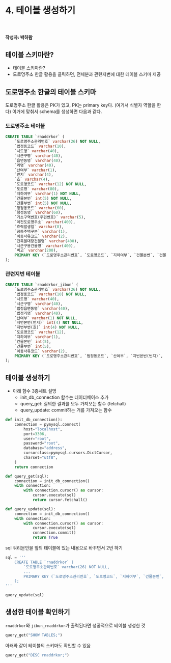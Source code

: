 # 4. 테이블 생성하기

<br>

#### 작성자: 박하람

## 테이블 스키마란?

- 테이블 스키마란?
- 도로명주소 한글 활용을 클릭하면, 전체분과 관련지번에 대한 테이블 스키마 제공

## 도로명주소 한글의 테이블 스키마

도로명주소 한글 활용은 PK가 있고, PK는 primary key다. (여기서 식별자 역할을 한다)
이거에 맞춰서 schema를 생성하면 다음과 같다.

### 도로명주소 테이블

```sql
CREATE TABLE `rnaddrkor` (
    `도로명주소관리번호` varchar(26) NOT NULL,
    `법정동코드` varchar(10),
    `시도명` varchar(40),
    `시군구명` varchar(40),
    `읍면동명` varchar(40),
    `리명` varchar(40),
    `산여부` varchar(1),
    `번지` varchar(4),
    `호` varchar(4),
    `도로명코드` varchar(12) NOT NULL,
    `도로명` varchar(80),
    `지하여부` varchar(1) NOT NULL,
    `건물본번` int(5) NOT NULL,
    `건물부번` int(5) NOT NULL,
    `행정동코드` varchar(60),
    `행정동명` varchar(60),
    `기초구역번호(우편번호)` varchar(5),
    `이전도로명주소` varchar(400),
    `효력발생일` varchar(8),
    `공동주택구분` varchar(1),
    `이동사유코드` varchar(2),
    `건축물대장건물명` varchar(400),
    `시군구용건물명` varchar(400),
    `비고` varchar(200),
    PRIMARY KEY (`도로명주소관리번호`, `도로명코드`, `지하여부`, `건물본번`, `건물부번`)
);
```

### 관련지번 테이블

```sql
CREATE TABLE `rnaddrkor_jibun` (
    `도로명주소관리번호` varchar(26) NOT NULL,
    `법정동코드` varchar(10) NOT NULL,
    `시도명` varchar(40),
    `시군구명` varchar(40),
    `법정읍면동명` varchar(40),
    `법정리명` varchar(40),
    `산여부` varchar(1) NOT NULL,
    `지번본번(번지)` int(4) NOT NULL,
    `지번부번(호)` int(4) NOT NULL,
    `도로명코드` varchar(12),
    `지하여부` varchar(1),
    `건물본번` int(5),
    `건물부번` int(5),
    `이동사유코드` varchar(2),
    PRIMARY KEY (`도로명주소관리번호`, `법정동코드`, `산여부`, `지번본번(번지)`, `지번부번(호)`)
);
```

## 테이블 생성하기

- 아래 함수 3종세트 설명
  - init_db_connection 함수는 데이터베이스 추가
  - query_get: 질의한 결과를 모두 가져오는 함수 (fetchall)
  - query_update: commit하는 거를 가져오는 함수

```py
def init_db_connection():
    connection = pymysql.connect(
        host="localhost",
        port=3306,
        user="root",
        password="root",
        database="address",
        cursorclass=pymysql.cursors.DictCursor,
        charset="utf8",
    )
    return connection

def query_get(sql):
    connection = init_db_connection()
    with connection:
        with connection.cursor() as cursor:
            cursor.execute(sql)
            return cursor.fetchall()

def query_update(sql):
    connection = init_db_connection()
    with connection:
        with connection.cursor() as cursor:
            cursor.execute(sql)
            connection.commit()
            return True
```

sql 쿼리문안을 앞의 테이블에 있는 내용으로 바꾸면서 2번 하기

```py
sql = '''
    CREATE TABLE `rnaddrkor` (
        `도로명주소관리번호` varchar(26) NOT NULL,
        ...
        PRIMARY KEY (`도로명주소관리번호`, `도로명코드`, `지하여부`, `건물본번`, `건물부번`)
    );
'''

query_update(sql)
```

## 생성한 테이블 확인하기

`rnaddrkor`와 `jibun_rnaddrkor`가 출력된다면 성공적으로 테이블 생성한 것

```py
query_get("SHOW TABLES;")
```

아래와 같이 테이블의 스키마도 확인할 수 있음

```py
query_get("DESC rnaddrkor;")
```
